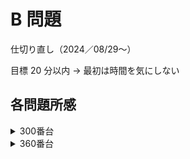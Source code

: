# B 問題

仕切り直し（2024／08/29〜）

目標 20 分以内 -> 最初は時間を気にしない

## 各問題所感

<details>
<summary>300番台</summary>
### 300

いきなり1時間以上考えてもわからないの来たw  
回答を見た。考え方は合ってたけど実装がよくわからなかったので確認

### 301

とにかく丁寧に解いたところうまく行った  
B問題はとにかく丁寧、これでいこう

### 302

１方向に対するアプローチをうまく書けたかな

### 303

私の回答：  
各人の配列の中に、相手の配列を作り、隣り合っていたかどうかをチェックした  
-> 隣り合っていない個数を数え上げる

解説：  
全ての組(x, y)が隣り合っているかを数え上げる

`.at(i)` だと逆にわかりにくいかな。。。。`[i]` で書こうかどうしようか

### 304

全ケース書き出す必要がなく、for文で書けたのはよかった

</details>


<details>
<summary>360番台</summary>

### 369

落ち着いていけばOK

</details>